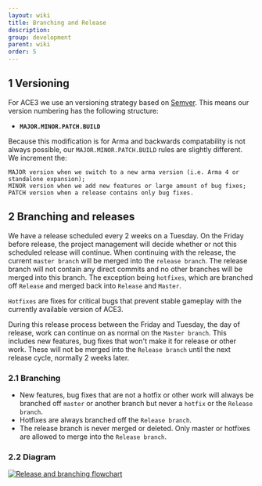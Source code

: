 ```yaml
---
layout: wiki
title: Branching and Release
description: 
group: development
parent: wiki
order: 5
---
```


## 1 Versioning
For ACE3 we use an versioning strategy based on <a href="http://semver.org/">Semver</a>. This means our version numbering has the following structure:
- **`MAJOR.MINOR.PATCH.BUILD`**  

Because this modification is for Arma and backwards compatability is not always possible, our `MAJOR.MINOR.PATCH.BUILD` rules are slightly different. We increment the:

    MAJOR version when we switch to a new arma version (i.e. Arma 4 or standalone expansion);
    MINOR version when we add new features or large amount of bug fixes;
    PATCH version when a release contains only bug fixes.

## 2 Branching and releases
We have a release scheduled every 2 weeks on a Tuesday. On the Friday before release, the project management will decide whether or not this scheduled release will continue. When continuing  with the release, the current `master branch` will be merged into the `release branch`. The release branch will not contain any direct commits and no other branches will be merged into this branch. The exception being `hotfixes`, which are branched off `Release` and merged back into `Release` and `Master`. 

`Hotfixes` are fixes for critical bugs that prevent stable gameplay with the currently available version of ACE3.

During this release process between the Friday and Tuesday, the day of release, work can continue on as normal on the `Master branch`. This includes new features, bug fixes that won't make it for release or other work. These will not be merged into the `Release branch` until the next release cycle, normally 2 weeks later.

### 2.1 Branching
* New features, bug fixes that are not a hotfix or other work will always be branched off `master` or another branch but never a `hotfix` or the `Release branch`. 
* Hotfixes are always branched off the `Release branch`.
* The release branch is never merged or deleted. Only master or hotfixes are allowed to merge into the `Release branch`. 

### 2.2 Diagram
<a href="{{ site.baseurl }}/img/wiki/development/release_and_branching.jpg"><img src="{{ site.baseurl }}/img/wiki/development/release_and_branching.jpg" alt="Release and branching flowchart" /></a>
